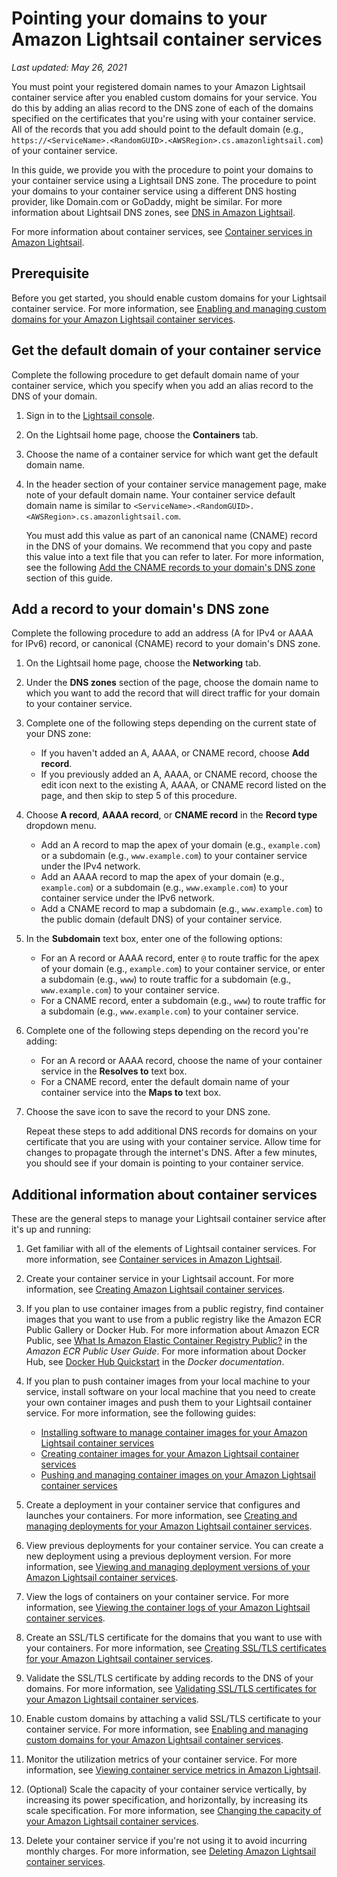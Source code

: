 # Pointing your domains to your Amazon Lightsail container services<a name="amazon-lightsail-point-domain-to-container-service"></a>

 *Last updated: May 26, 2021* 

You must point your registered domain names to your Amazon Lightsail container service after you enabled custom domains for your service\. You do this by adding an alias record to the DNS zone of each of the domains specified on the certificates that you're using with your container service\. All of the records that you add should point to the default domain \(e\.g\., `https://<ServiceName>.<RandomGUID>.<AWSRegion>.cs.amazonlightsail.com`\) of your container service\.

In this guide, we provide you with the procedure to point your domains to your container service using a Lightsail DNS zone\. The procedure to point your domains to your container service using a different DNS hosting provider, like Domain\.com or GoDaddy, might be similar\. For more information about Lightsail DNS zones, see [DNS in Amazon Lightsail](understanding-dns-in-amazon-lightsail.md)\.

For more information about container services, see [Container services in Amazon Lightsail](amazon-lightsail-container-services.md)\.

## Prerequisite<a name="point-domain-to-container-service-prerequisite"></a>

Before you get started, you should enable custom domains for your Lightsail container service\. For more information, see [Enabling and managing custom domains for your Amazon Lightsail container services](amazon-lightsail-enabling-container-services-custom-domains.md)\.

## Get the default domain of your container service<a name="get-container-service-default-domain"></a>

Complete the following procedure to get default domain name of your container service, which you specify when you add an alias record to the DNS of your domain\.

1. Sign in to the [Lightsail console](https://lightsail.aws.amazon.com/)\.

1. On the Lightsail home page, choose the **Containers** tab\.

1. Choose the name of a container service for which want get the default domain name\.

1. In the header section of your container service management page, make note of your default domain name\. Your container service default domain name is similar to `<ServiceName>.<RandomGUID>.<AWSRegion>.cs.amazonlightsail.com`\.

   You must add this value as part of an canonical name \(CNAME\) record in the DNS of your domains\. We recommend that you copy and paste this value into a text file that you can refer to later\. For more information, see the following [Add the CNAME records to your domain's DNS zone](#add-container-service-default-domain-record) section of this guide\.

## Add a record to your domain's DNS zone<a name="add-container-service-default-domain-record"></a>

Complete the following procedure to add an address \(A for IPv4 or AAAA for IPv6\) record, or canonical \(CNAME\) record to your domain's DNS zone\.

1. On the Lightsail home page, choose the **Networking** tab\.

1. Under the **DNS zones** section of the page, choose the domain name to which you want to add the record that will direct traffic for your domain to your container service\.

1. Complete one of the following steps depending on the current state of your DNS zone:
   + If you haven't added an A, AAAA, or CNAME record, choose **Add record**\.
   + If you previously added an A, AAAA, or CNAME record, choose the edit icon next to the existing A, AAAA, or CNAME record listed on the page, and then skip to step 5 of this procedure\.

1. Choose **A record**, **AAAA record**, or **CNAME record** in the **Record type** dropdown menu\.
   + Add an A record to map the apex of your domain \(e\.g\., `example.com`\) or a subdomain \(e\.g\., `www.example.com`\) to your container service under the IPv4 network\.
   + Add an AAAA record to map the apex of your domain \(e\.g\., `example.com`\) or a subdomain \(e\.g\., `www.example.com`\) to your container service under the IPv6 network\.
   + Add a CNAME record to map a subdomain \(e\.g\., `www.example.com`\) to the public domain \(default DNS\) of your container service\.

1. In the **Subdomain** text box, enter one of the following options:
   + For an A record or AAAA record, enter `@` to route traffic for the apex of your domain \(e\.g\., `example.com`\) to your container service, or enter a subdomain \(e\.g\., `www`\) to route traffic for a subdomain \(e\.g\., `www.example.com`\) to your container service\.
   + For a CNAME record, enter a subdomain \(e\.g\., `www`\) to route traffic for a subdomain \(e\.g\., `www.example.com`\) to your container service\.

1. Complete one of the following steps depending on the record you're adding:
   + For an A record or AAAA record, choose the name of your container service in the **Resolves to** text box\.
   + For a CNAME record, enter the default domain name of your container service into the **Maps to** text box\.

1. Choose the save icon to save the record to your DNS zone\.

   Repeat these steps to add additional DNS records for domains on your certificate that you are using with your container service\. Allow time for changes to propagate through the internet's DNS\. After a few minutes, you should see if your domain is pointing to your container service\.

## Additional information about container services<a name="point-domain-to-container-service-additional-info"></a>

These are the general steps to manage your Lightsail container service after it's up and running:

1. Get familiar with all of the elements of Lightsail container services\. For more information, see [Container services in Amazon Lightsail](amazon-lightsail-container-services.md)\.

1. Create your container service in your Lightsail account\. For more information, see [Creating Amazon Lightsail container services](amazon-lightsail-creating-container-services.md)\.

1. If you plan to use container images from a public registry, find container images that you want to use from a public registry like the Amazon ECR Public Gallery or Docker Hub\. For more information about Amazon ECR Public, see [What Is Amazon Elastic Container Registry Public?](https://docs.aws.amazon.com/AmazonECR/latest/public/what-is-ecr.html) in the *Amazon ECR Public User Guide*\. For more information about Docker Hub, see [Docker Hub Quickstart](https://docs.docker.com/docker-hub/) in the *Docker documentation*\.

1. If you plan to push container images from your local machine to your service, install software on your local machine that you need to create your own container images and push them to your Lightsail container service\. For more information, see the following guides:
   + [Installing software to manage container images for your Amazon Lightsail container services](amazon-lightsail-install-software.md)
   + [Creating container images for your Amazon Lightsail container services](amazon-lightsail-creating-container-images.md)
   + [Pushing and managing container images on your Amazon Lightsail container services](amazon-lightsail-pushing-container-images.md)

1. Create a deployment in your container service that configures and launches your containers\. For more information, see [Creating and managing deployments for your Amazon Lightsail container services](amazon-lightsail-container-services-deployments.md)\.

1. View previous deployments for your container service\. You can create a new deployment using a previous deployment version\. For more information, see [Viewing and managing deployment versions of your Amazon Lightsail container services](amazon-lightsail-container-services-deployment-versions.md)\.

1. View the logs of containers on your container service\. For more information, see [Viewing the container logs of your Amazon Lightsail container services](amazon-lightsail-viewing-container-service-container-logs.md)\.

1. Create an SSL/TLS certificate for the domains that you want to use with your containers\. For more information, see [Creating SSL/TLS certificates for your Amazon Lightsail container services](amazon-lightsail-creating-container-services-certificates.md)\.

1. Validate the SSL/TLS certificate by adding records to the DNS of your domains\. For more information, see [Validating SSL/TLS certificates for your Amazon Lightsail container services](amazon-lightsail-validating-container-services-certificates.md)\.

1. Enable custom domains by attaching a valid SSL/TLS certificate to your container service\. For more information, see [Enabling and managing custom domains for your Amazon Lightsail container services](amazon-lightsail-enabling-container-services-custom-domains.md)\.

1. Monitor the utilization metrics of your container service\. For more information, see [Viewing container service metrics in Amazon Lightsail](amazon-lightsail-viewing-container-services-metrics.md)\.

1. \(Optional\) Scale the capacity of your container service vertically, by increasing its power specification, and horizontally, by increasing its scale specification\. For more information, see [Changing the capacity of your Amazon Lightsail container services](amazon-lightsail-changing-container-service-capacity.md)\.

1. Delete your container service if you're not using it to avoid incurring monthly charges\. For more information, see [Deleting Amazon Lightsail container services](amazon-lightsail-deleting-container-services.md)\.